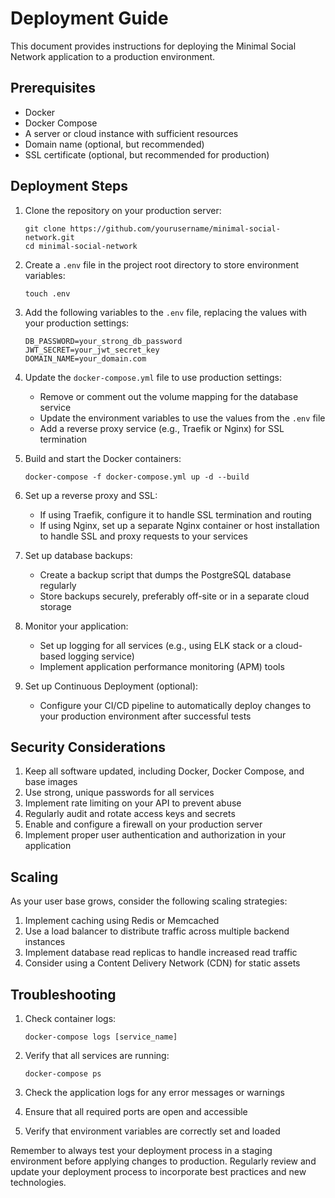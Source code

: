 # Deployment Guide

This document provides instructions for deploying the Minimal Social Network application to a production environment.

## Prerequisites

- Docker
- Docker Compose
- A server or cloud instance with sufficient resources
- Domain name (optional, but recommended)
- SSL certificate (optional, but recommended for production)

## Deployment Steps

1. Clone the repository on your production server:
   ```
   git clone https://github.com/yourusername/minimal-social-network.git
   cd minimal-social-network
   ```

2. Create a `.env` file in the project root directory to store environment variables:
   ```
   touch .env
   ```

3. Add the following variables to the `.env` file, replacing the values with your production settings:
   ```
   DB_PASSWORD=your_strong_db_password
   JWT_SECRET=your_jwt_secret_key
   DOMAIN_NAME=your_domain.com
   ```

4. Update the `docker-compose.yml` file to use production settings:
   - Remove or comment out the volume mapping for the database service
   - Update the environment variables to use the values from the `.env` file
   - Add a reverse proxy service (e.g., Traefik or Nginx) for SSL termination

5. Build and start the Docker containers:
   ```
   docker-compose -f docker-compose.yml up -d --build
   ```

6. Set up a reverse proxy and SSL:
   - If using Traefik, configure it to handle SSL termination and routing
   - If using Nginx, set up a separate Nginx container or host installation to handle SSL and proxy requests to your services

7. Set up database backups:
   - Create a backup script that dumps the PostgreSQL database regularly
   - Store backups securely, preferably off-site or in a separate cloud storage

8. Monitor your application:
   - Set up logging for all services (e.g., using ELK stack or a cloud-based logging service)
   - Implement application performance monitoring (APM) tools

9. Set up Continuous Deployment (optional):
   - Configure your CI/CD pipeline to automatically deploy changes to your production environment after successful tests

## Security Considerations

1. Keep all software updated, including Docker, Docker Compose, and base images
2. Use strong, unique passwords for all services
3. Implement rate limiting on your API to prevent abuse
4. Regularly audit and rotate access keys and secrets
5. Enable and configure a firewall on your production server
6. Implement proper user authentication and authorization in your application

## Scaling

As your user base grows, consider the following scaling strategies:

1. Implement caching using Redis or Memcached
2. Use a load balancer to distribute traffic across multiple backend instances
3. Implement database read replicas to handle increased read traffic
4. Consider using a Content Delivery Network (CDN) for static assets

## Troubleshooting

1. Check container logs:
   ```
   docker-compose logs [service_name]
   ```

2. Verify that all services are running:
   ```
   docker-compose ps
   ```

3. Check the application logs for any error messages or warnings

4. Ensure that all required ports are open and accessible

5. Verify that environment variables are correctly set and loaded

Remember to always test your deployment process in a staging environment before applying changes to production. Regularly review and update your deployment process to incorporate best practices and new technologies.